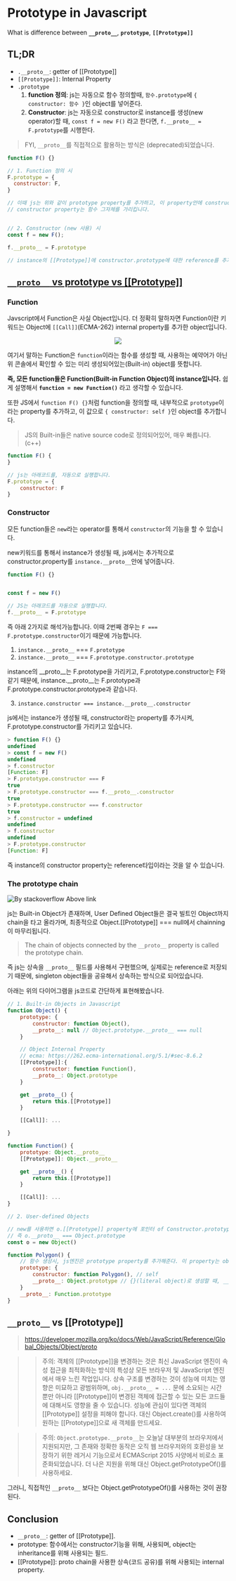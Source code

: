 # Prototype in Javascript


What is difference between **`__proto__`**, **`prototype`**, **`[[Prototype]]`**
<!--more-->

## TL;DR

- `.__proto__`: getter of [[Prototype]]
- `[[Prototype]]`: Internal Property
- `.prototype`
    1. **function 정의**: js는 자동으로 함수 정의할때,  `함수.prototype`에 `{ constructor: 함수 }`인 object를 넣어준다. 
    2. **Constructor**: js는 자동으로 constructor로 instance를 생성(new operator)할 때, `const f = new F()` 라고 한다면, `f.__proto__ = F.prototype`를 시행한다.

> FYI, `__proto__`를 직접적으로 활용하는 방식은 (deprecated)되었습니다.


```js
function F() {}

// 1. Function 정의 시
F.prototype = {
  constructor: F,
}

// 이때 js는 위와 같이 prototype property를 추가하고, 이 property안에 constructor라는 property를 지닌, object를 추가하고, 
// constructor property는 함수 그자체를 가리킵니다.


// 2. Constructor (new 사용) 시
const f = new F();

f.__proto__ = F.prototype

// instance의 [[Prototype]]에 constructor.prototype에 대한 reference를 추가합니다.
```


## [`__proto__` vs prototype vs [[Prototype]]](https://stackoverflow.com/a/62077007)


### Function

Javscript에서 Function은 사실 Object입니다. 더 정확히 말하자면 Function이란 키워드는 Object에 `[[Call]]`(ECMA-262) internal property를 추가한 object입니다. 

<center>

![](/images/prototype_in_js3.png)

</center>

여기서 말하는 Function은 `function`이라는 함수를 생성할 때, 사용하는 예약어가 아닌 위 콘솔에서 확인할 수 있는 미리 생성되어있는(Built-in) object를 뜻합니다.

**즉, 모든 function들은 Function(Built-in Function Object)의 instance입니다.** 쉽게 설명해서 **`function = new Function()`** 라고 생각할 수 있습니다.

또한 JS에서 `function F() {}`처럼 function을 정의할 때, 내부적으로 `prototype`이라는 property를 추가하고, 이 값으로 `{ constructor: self }`인 object를 추가합니다.

> JS의 Built-in들은 native source code로 정의되어있어, 매우 빠릅니다. (c++)

```js
function F() {    
}

// js는 아래코드를, 자동으로 실행합니다.
F.prototype = {
    constructor: F
}
```


### Constructor

모든 function들은 `new`라는 operator를 통해서 `constructor`의 기능을 할 수 있습니다.

new키워드를 통해서 instance가 생성될 때, js에서는 추가적으로 constructor.property를 `instance.__proto__`안에 넣어줍니다.

```js
function F() {}


const f = new F()

// JS는 아래코드를 자동으로 실행합니다.
f.__proto__ = F.prototype
```

즉 아래 2가지로 해석가능합니다. 이때 2번째 경우는 `F === F.prototype.constructor`이기 때문에 가능합니다.

1. `instance.__proto__` === `F.prototype`
2. `instance.__proto__` === `F.prototype.constructor.prototype`

instance의 __proto__는 F.prototype을 가리키고, F.prototype.constructor는 F와 같기 때문에, instance.__proto__는 F.prototype과 F.prototype.constructor.prototype과 같습니다.

3. `instance.constructor === instance.__proto__.constructor`

js에서는 instance가 생성될 때, constructor라는 property를 추가시켜, F.prototype.constructor를 가리키고 있습니다.

```js
> function F() {}
undefined
> const f = new F()
undefined
> f.constructor
[Function: F]
> F.prototype.constructor === F
true
> F.prototype.constructor === f.__proto__.constructor
true
> F.prototype.constructor === f.constructor
true
> f.constructor = undefined
undefined
> f.constructor
undefined
> F.prototype.constructor
[Function: F]
```

즉 instance의 constructor property는 reference타입이라는 것을 알 수 있습니다.



### The prototype chain

![By stackoverflow Above link](/images/prototype_in_js2.jpeg)


js는 Built-in Object가 존재하며, User Defined Object들은 결국 빌트인 Object까지 chain을 타고 올라가며, 최종적으로 Object.[[Prototype]] === null에서 chainning이 마무리됩니다.

> The chain of objects connected by the `__proto__` property is called the prototype chain.

즉 js는 상속을 `__proto__` 필드를 사용해서 구현했으며, 실제로는 reference로 저장되기 때문에, singleton object들을 공유해서 상속하는 방식으로 되어있습니다.

아래는 위의 다이어그램을 js코드로 간단하게 표현해봤습니다.

```js
// 1. Built-in Objects in Javascript
function Object() {
    prototype: {
        constructor: function Object(),
        __proto__: null // Object.prototype.__proto__ === null
    }

    // Object Internal Property
    // ecma: https://262.ecma-international.org/5.1/#sec-8.6.2
    [[Prototype]]:{
        constructor: function Function(),
        __proto__: Object.prototype
    }

    get __proto__() {
        return this.[[Prototype]]
    }

    [[Call]]: ...

}

function Function() {
    prototype: Object.__proto__
    [[Prototype]]: Object.__proto__

    get __proto__() {
        return this.[[Prototype]]
    }

    [[Call]]: ...
}

// 2. User-defined Objects

// new를 사용하면 o.[[Prototype]] property에 포인터 of Constructor.prototype
// 즉 o.__proto__ === Object.prototype
const o = new Object() 

function Polygon() {
    // 함수 생성시, js엔진은 prototype property를 추가해준다. 이 property는 object로 constructor로 self를 가리키는 property를 지니고 있다.
    prototype: {
        constructor: function Polygon(), // self
        __proto__: Object.prototype // {}(literal object)로 생성할 때, __proto__에 Object.prototype의 reference가 담긴다.
    }
    __proto__: Function.prototype
}
```

## `__proto__` vs [[Prototype]]
> https://developer.mozilla.org/ko/docs/Web/JavaScript/Reference/Global_Objects/Object/proto

>> 주의: 객체의 [[Prototype]]을 변경하는 것은 최신 JavaScript 엔진이 속성 접근을 최적화하는 방식의 특성상 모든 브라우저 및 JavaScript 엔진에서 매우 느린 작업입니다. 상속 구조를 변경하는 것이 성능에 미치는 영향은 미묘하고 광범위하며, `obj.__proto__ = ...` 문에 소요되는 시간 뿐만 아니라 [[Prototype]]이 변경된 객체에 접근할 수 있는 모든 코드들에 대해서도 영향을 줄 수 있습니다. 성능에 관심이 있다면 객체의 [[Prototype]] 설정을 피해야 합니다. 대신 Object.create()를 사용하여 원하는 [[Prototype]]으로 새 객체를 만드세요.

>> 주의: `Object.prototype.__proto__`는 오늘날 대부분의 브라우저에서 지원되지만, 그 존재와 정확한 동작은 오직 웹 브라우저와의 호환성을 보장하기 위한 레거시 기능으로서 ECMAScript 2015 사양에서 비로소 표준화되었습니다. 더 나은 지원을 위해 대신 Object.getPrototypeOf()를 사용하세요.

그러니, 직접적인 `__proto__` 보다는 Object.getPrototypeOf()를 사용하는 것이 권장된다.


## Conclusion


- `__proto__`: getter of [[Prototype]].
- prototype: 함수에서는 constructor기능을 위해, 사용되며, object는 inheritance를 위해 사용되는 필드.
- [[Prototype]]: proto chain을 사용한 상속(코드 공유)를 위해 사용되는 internal property.


